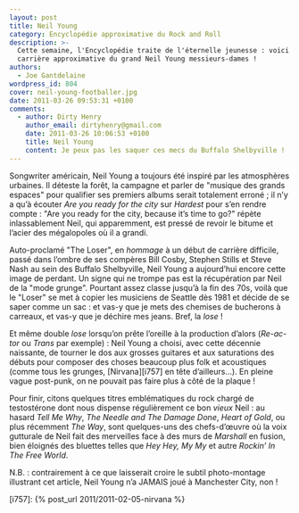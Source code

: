 ```yaml
---
layout: post
title: Neil Young
category: Encyclopédie approximative du Rock and Roll
description: >-
  Cette semaine, l'Encyclopédie traite de l'éternelle jeunesse : voici la
  carrière approximative du grand Neil Young messieurs-dames !
authors:
  - Joe Gantdelaine
wordpress_id: 804
cover: neil-young-footballer.jpg
date: 2011-03-26 09:53:31 +0100
comments:
  - author: Dirty Henry
    author_email: dirtyhenry@gmail.com
    date: 2011-03-26 10:06:53 +0100
    title: Neil Young
    content: Je peux pas les saquer ces mecs du Buffalo Shelbyville !
---
```


Songwriter américain, Neil Young a toujours été inspiré par les atmosphères
urbaines. Il déteste la forêt, la campagne et parler de "musique des grands
espaces" pour qualifier ses premiers albums serait totalement erroné ; il n’y a
qu’à écouter _Are you ready for the city_ sur _Hardest_ pour s’en rendre
compte : "Are you ready for the city, because it’s time to go?" répète
inlassablement Neil, qui apparemment, est pressé de revoir le bitume et l’acier
des mégalopoles où il a grandi.

Auto-proclamé "The Loser", en _hommage_ à un début de carrière difficile, passé
dans l’ombre de ses compères Bill Cosby, Stephen Stills et Steve Nash au sein
des Buffalo Shelbyville, Neil Young a aujourd’hui encore cette image de perdant.
Un signe qui ne trompe pas est la récupération par Neil de la "mode grunge".
Pourtant assez classe jusqu’à la fin des 70s, voilà que le "Loser" se met à
copier les musiciens de Seattle dès 1981 et décide de se saper comme un sac : et
vas-y que je mets des chemises de bucherons à carreaux, et vas-y que je déchire
mes jeans. Bref, la *lose* !

Et même double _lose_ lorsqu’on prête l’oreille à la production d’alors
(_Re-ac-tor_ ou _Trans_ par exemple) : Neil Young a choisi, avec cette décennie
naissante, de tourner le dos aux grosses guitares et aux saturations des débuts
pour composer des choses beaucoup plus folk et acoustiques (comme tous les
grunges, [Nirvana][i757] en tête d’ailleurs…). En pleine vague post-punk, on ne
pouvait pas faire plus à côté de la plaque !

Pour finir, citons quelques titres emblématiques du rock chargé de testostérone
dont nous dispense régulièrement ce bon _vieux_ Neil : au hasard _Tell Me Why_,
_The Needle and The Damage Done_, _Heart of Gold_, ou plus récemment _The Way_,
sont quelques-uns des chefs-d’œuvre où la voix gutturale de Neil fait des
merveilles face à des murs de _Marshall_ en fusion, bien éloignés des bluettes
telles que _Hey Hey, My My_ et autre _Rockin’ In The Free World_.

N.B. : contrairement à ce que laisserait croire le subtil photo-montage
illustrant cet article, Neil Young n’a JAMAIS joué à Manchester City, non !

[i757]: {% post_url 2011/2011-02-05-nirvana %}
